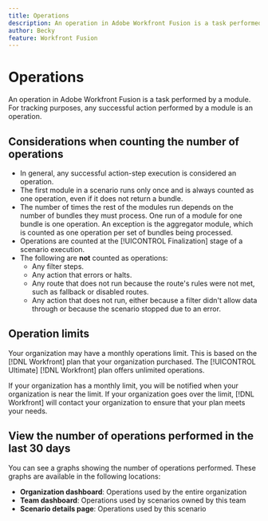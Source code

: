 ```yaml
---
title: Operations
description: An operation in Adobe Workfront Fusion is a task performed by a module. For tracking purposes, any successful action performed by a module is an operation.
author: Becky
feature: Workfront Fusion
---
```

# Operations

An operation in Adobe Workfront Fusion is a task performed by a module. For tracking purposes, any successful action performed by a module is an operation.

## Considerations when counting the number of operations

* In general, any successful action-step execution is considered an operation.
* The first module in a scenario runs only once and is always counted as one operation, even if it does not return a bundle. 
* The number of times the rest of the modules run depends on the number of bundles they must process.  One run of a module for one bundle is one operation. An exception is the aggregator module, which is counted as one operation per set of bundles being processed.
* Operations are counted at the [!UICONTROL Finalization] stage of a scenario execution.
* The following are **not** counted as operations:
  * Any filter steps.
  * Any action that errors or halts.
  * Any route that does not run because the route's rules were not met, such as fallback or disabled routes.
  * Any action that does not run, either because a filter didn't allow data through or because the scenario stopped due to an error.

## Operation limits

Your organization may have a monthly operations limit. This is based on the [!DNL Workfront] plan that your organization purchased. The [!UICONTROL Ultimate] [!DNL Workfront] plan offers unlimited operations.

If your organization has a monthly limit, you will be notified when your organization is near the limit. If your organization goes over the limit, [!DNL Workfront] will contact your organization to ensure that your plan meets your needs.

## View the number of operations performed in the last 30 days

You can see a graphs showing the number of operations performed. These graphs are available in the following locations:

* **Organization dashboard**: Operations used by the entire organization
* **Team dashboard**: Operations used by scenarios owned by this team
* **Scenario details page**: Operations used by this scenario 
